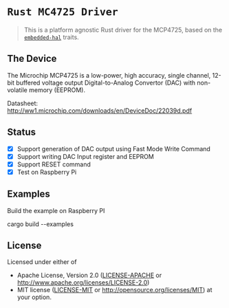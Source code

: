 # `Rust MC4725 Driver`

> This is a platform agnostic Rust driver for the MCP4725, based on the
[`embedded-hal`](https://github.com/japaric/embedded-hal) traits.


## The Device

The Microchip MCP4725 is a low-power, high accuracy, single channel,
12-bit buffered voltage output Digital-to-Analog Convertor (DAC)
with non-volatile memory (EEPROM).

Datasheet: http://ww1.microchip.com/downloads/en/DeviceDoc/22039d.pdf

## Status

- [x] Support generation of DAC output using Fast Mode Write Command
- [x] Support writing DAC Input register and EEPROM
- [x] Support RESET command
- [x] Test on Raspberry Pi

## Examples
Build the example on Raspberry PI

cargo build --examples

## License

Licensed under either of

 * Apache License, Version 2.0 ([LICENSE-APACHE](LICENSE-APACHE) or
   http://www.apache.org/licenses/LICENSE-2.0)
 * MIT license ([LICENSE-MIT](LICENSE-MIT) or
   http://opensource.org/licenses/MIT) at your option.
